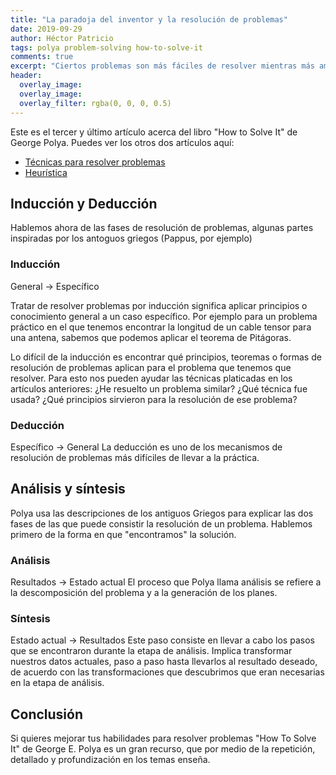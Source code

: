 ```yaml
---
title: "La paradoja del inventor y la resolución de problemas"
date: 2019-09-29
author: Héctor Patricio
tags: polya problem-solving how-to-solve-it
comments: true
excerpt: "Ciertos problemas son más fáciles de resolver mientras más ambiciosos sean. Hablemos de esto."
header:
  overlay_image: 
  overlay_image: 
  overlay_filter: rgba(0, 0, 0, 0.5) 
---
```


Este es el tercer y último artículo acerca del libro "How to Solve It"
de George Polya. Puedes ver los otros dos artículos aquí:

- [Técnicas para resolver problemas](/2019/09/01/?)
- [Heurística](/2019/09/30/)

<!-- Ahora hablemos del paradoja del inventor que de seguro has visto: hay
problemas que mientras más información desconocida haya, más probable
es que se llegue a la solución. -->

## Inducción y Deducción

Hablemos ahora de las fases de resolución de problemas, algunas partes inspiradas por los antoguos griegos (Pappus, por ejemplo)

### Inducción
General -> Específico

Tratar de resolver problemas por inducción significa aplicar principios o
conocimiento general a un caso específico. Por ejemplo para un problema
práctico en el que tenemos encontrar la longitud de un cable tensor para una
antena, sabemos que podemos aplicar el teorema de
Pitágoras.

Lo difícil de la inducción es encontrar qué principios, teoremas o formas 
de resolución de problemas aplican para el problema que tenemos que resolver. Para esto nos pueden ayudar las técnicas platicadas en los artículos anteriores: ¿He resuelto un problema similar? ¿Qué técnica fue usada? ¿Qué principios sirvieron para la resolución de ese problema?

### Deducción

Específico -> General
La deducción es uno de los mecanismos de resolución de problemas más difíciles de llevar a la práctica.

## Análisis y síntesis

Polya usa las descripciones de los antiguos Griegos para explicar las dos fases de las que puede consistir la resolución de un problema. Hablemos primero de la forma en que "encontramos" la solución.

### Análisis
Resultados -> Estado actual
El proceso que Polya llama análisis se refiere a la descomposición del problema y a la generación de los planes.

### Síntesis

Estado actual -> Resultados
Este paso consiste en llevar a cabo los pasos que se encontraron durante la etapa de análisis. Implica transformar nuestros datos actuales, paso a paso hasta llevarlos al resultado deseado, de acuerdo con las transformaciones que descubrimos que eran necesarias en la etapa de análisis.


## Conclusión

Si quieres mejorar tus habilidades para resolver problemas "How To Solve It" de George E. Polya es un gran recurso, que por medio de la repetición, detallado y profundización en los temas enseña.
